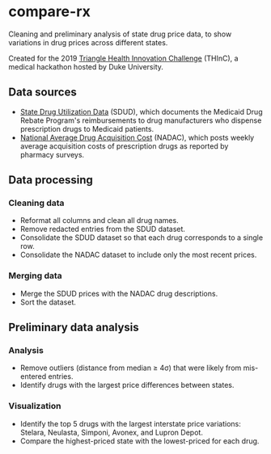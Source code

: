 # compare-rx
Cleaning and preliminary analysis of state drug price data, to show variations in drug prices across different states.

Created for the 2019 [Triangle Health Innovation Challenge](http://www.thincweekend.org/) (THInC), a medical hackathon hosted by Duke University.

## Data sources
- [State Drug Utilization Data](https://www.medicaid.gov/medicaid/prescription-drugs/state-drug-utilization-data) (SDUD), which documents the Medicaid Drug Rebate Program's reimbursements to drug manufacturers who dispense prescription drugs to Medicaid patients.
- [National Average Drug Acquisition Cost](https://www.medicaid.gov/medicaid/prescription-drugs/pharmacy-pricing/index.html) (NADAC), which posts weekly average acquisition costs of prescription drugs as reported by pharmacy surveys.

## Data processing

### Cleaning data
- Reformat all columns and clean all drug names.
- Remove redacted entries from the SDUD dataset.
- Consolidate the SDUD dataset so that each drug corresponds to a single row.
- Consolidate the NADAC dataset to include only the most recent prices.

### Merging data
- Merge the SDUD prices with the NADAC drug descriptions.
- Sort the dataset.

## Preliminary data analysis

### Analysis
- Remove outliers (distance from median ≥ 4σ) that were likely from mis-entered entries.
- Identify drugs with the largest price differences between states.

### Visualization
- Identify the top 5 drugs with the largest interstate price variations: Stelara, Neulasta, Simponi, Avonex, and Lupron Depot.
- Compare the highest-priced state with the lowest-priced for each drug.